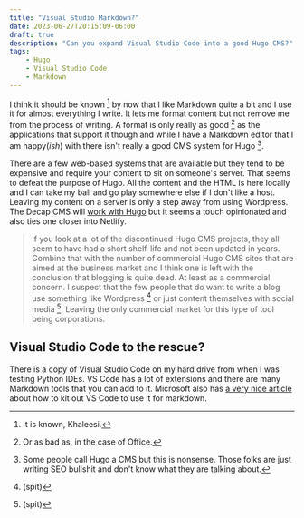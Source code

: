 ```yaml
---
title: "Visual Studio Markdown?"
date: 2023-06-27T20:15:09-06:00
draft: true
description: "Can you expand Visual Studio Code into a good Hugo CMS?"
tags:
    - Hugo
    - Visual Studio Code
    - Markdown
---
```


I think it should be known [^1] by now that I like Markdown quite a bit and I use it for almost everything I write. It lets me format content but not remove me from the process of writing. A format is only really as good [^2]  as the applications that support it though and while I have a Markdown editor that I am happy(_ish_) with there isn't really a good CMS system for Hugo [^3]. 

There are a few web-based systems that are available but they tend to be expensive and require your content to sit on someone's server. That seems to defeat the purpose of Hugo. All the content and the HTML is here locally and I can take my ball and go play somewhere else if I don't like a host. Leaving my content on a server is only a step away from using Wordpress. The Decap CMS will [work with Hugo](https://decapcms.org/docs/hugo/) but it seems a touch opinionated and also ties one closer into Netlify.

> If you look at a lot of the discontinued Hugo CMS projects, they all seem to have had a short shelf-life and not been updated in years. Combine that with the number of commercial Hugo CMS sites that are aimed at the business market and I think one is left with the conclusion that blogging is quite dead. At least as a commercial concern. I suspect that the few people that do want to write a blog use something like Wordpress [^4] or just content themselves with social media [^5]. Leaving the only commercial market for this type of tool being corporations.

## Visual Studio Code to the rescue? 

There is a copy of Visual Studio Code on my hard drive from when I was testing Python IDEs. VS Code has a lot of extensions and there are many Markdown tools that you can add to it. Microsoft also has [a very nice article]((spit)) about how to kit out VS Code to use it for markdown. 

[^1]: It is known, Khaleesi.
[^2]: Or as bad as, in the case of Office.
[^3]: Some people call Hugo a CMS but this is nonsense. Those folks are just writing SEO bullshit and don't know what they are talking about. 
[^4]: (spit)
[^5]: (spit)